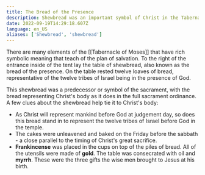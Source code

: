 ```yaml
---
title: The Bread of the Presence
description: Shewbread was an important symbol of Christ in the Tabernacle of Moses.
date: 2022-09-19T14:29:18.607Z
language: en_US
aliases: ['Shewbread', 'shewbread']
---
```


There are many elements of the [[Tabernacle of Moses]] that have rich symbolic meaning that teach of the plan of salvation. To the right of the entrance inside of the tent lay the table of shewbread, also known as the bread of the presence. On the table rested twelve loaves of bread, representative of the twelve tribes of Israel being in the presence of God.

This shewbread was a predecessor or symbol of the sacrament, with the bread representing Christ's body as it does in the full sacrament ordinance. A few clues about the shewbread help tie it to Christ's body:
* As Christ will represent mankind before God at judgement day, so does this bread stand in to represent the twelve tribes of Israel before God in the temple.
* The cakes were unleavened and baked on the Friday before the sabbath - a close parallel to the timing of Christ's great sacrifice.
* **Frankincense** was placed in the cups on top of the piles of bread. All of the utensils were made of **gold**. The table was consecrated with oil and **myrrh**. These were the three gifts the wise men brought to Jesus at his birth.
